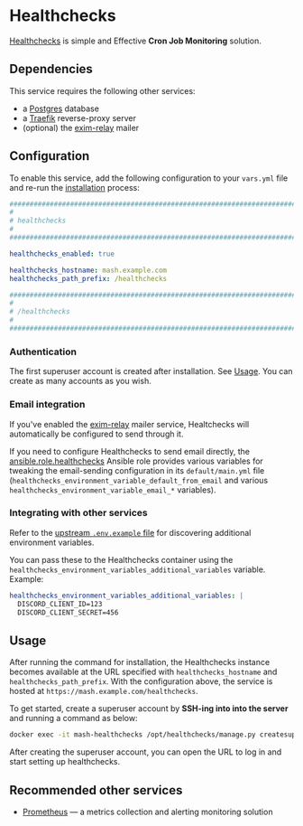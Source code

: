 <!--
SPDX-FileCopyrightText: 2023 - 2024 Slavi Pantaleev
SPDX-FileCopyrightText: 2025 Suguru Hirahara

SPDX-License-Identifier: AGPL-3.0-or-later
-->

# Healthchecks

[Healthchecks](https://healthchecks.io/) is simple and Effective **Cron Job Monitoring** solution.


## Dependencies

This service requires the following other services:

- a [Postgres](postgres.md) database
- a [Traefik](traefik.md) reverse-proxy server
- (optional) the [exim-relay](exim-relay.md) mailer


## Configuration

To enable this service, add the following configuration to your `vars.yml` file and re-run the [installation](../installing.md) process:

```yaml
########################################################################
#                                                                      #
# healthchecks                                                         #
#                                                                      #
########################################################################

healthchecks_enabled: true

healthchecks_hostname: mash.example.com
healthchecks_path_prefix: /healthchecks

########################################################################
#                                                                      #
# /healthchecks                                                        #
#                                                                      #
########################################################################
```

### Authentication

The first superuser account is created after installation. See [Usage](#usage).
You can create as many accounts as you wish.

### Email integration

If you've enabled the [exim-relay](exim-relay.md) mailer service, Healtchecks will automatically be configured to send through it.

If you need to configure Healthchecks to send email directly, the [ansible.role.healthchecks](https://github.com/mother-of-all-self-hosting/ansible-role-healthchecks) Ansible role provides various variables for tweaking the email-sending configuration in its `default/main.yml` file (`healthchecks_environment_variable_default_from_email` and various `healthchecks_environment_variable_email_*` variables).

### Integrating with other services

Refer to the [upstream `.env.example` file](https://github.com/healthchecks/healthchecks/blob/master/docker/.env.example) for discovering additional environment variables.

You can pass these to the Healthchecks container using the `healthchecks_environment_variables_additional_variables` variable. Example:

```yml
healthchecks_environment_variables_additional_variables: |
  DISCORD_CLIENT_ID=123
  DISCORD_CLIENT_SECRET=456
```


## Usage

After running the command for installation, the Healthchecks instance becomes available at the URL specified with `healthchecks_hostname` and `healthchecks_path_prefix`. With the configuration above, the service is hosted at `https://mash.example.com/healthchecks`.

To get started, create a superuser account by **SSH-ing into into the server** and running a command as below:

```sh
docker exec -it mash-healthchecks /opt/healthchecks/manage.py createsuperuser
```

After creating the superuser account, you can open the URL to log in and start setting up healthchecks.


## Recommended other services

- [Prometheus](prometheus.md) — a metrics collection and alerting monitoring solution
